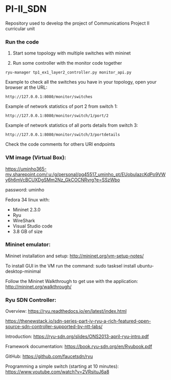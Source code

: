 # PI-II_SDN
Repository used to develop the project of Communications Project II curricular unit

### Run the code

1. Start some topology with multiple switches with mininet

2. Run some controller with the monitor code together

```ryu-manager tp1_ex1_layer2_controller.py monitor_api.py```

Example to check all the switches you have in your topology, open your browser at the URL: 

```http://127.0.0.1:8080/monitor/switches```

Example of network statistics of port 2 from switch 1:

```http://127.0.0.1:8080/monitor/switch/1/port/2```


Example of network statistics of all ports details from switch 3:

```http://127.0.0.1:8080/monitor/switch/3/portdetails```


Check the code comments for others URI endpoints

### VM image (Virtual Box): 

https://uminho365-my.sharepoint.com/:u:/g/personal/pg45517_uminho_pt/EUobulazcKdPo9VWy6h6mVcBCUXDgSMm2Nz_GkCOCNRvrg?e=SSzWbo

password: uminho

Fedora 34 linux with:
 * Mininet 2.3.0
 * Ryu
 * WireShark
 * Visual Studio code
 * 3.8 GB of size

### Mininet emulator:

Mininet installation and setup: http://mininet.org/vm-setup-notes/

To install GUI in the VM run the command:
sudo tasksel install ubuntu-desktop-minimal

Follow the Mininet Walkthrough to get use with the application:
http://mininet.org/walkthrough/

### Ryu SDN Controller:

Overview: https://ryu.readthedocs.io/en/latest/index.html

https://thenewstack.io/sdn-series-part-iv-ryu-a-rich-featured-open-source-sdn-controller-supported-by-ntt-labs/

Introduction: https://ryu-sdn.org/slides/ONS2013-april-ryu-intro.pdf

Framework documentation: https://book.ryu-sdn.org/en/Ryubook.pdf

GitHub: https://github.com/faucetsdn/ryu

Programming a simple switch (starting at 10 minutes): https://www.youtube.com/watch?v=2VRsituJ6a8
